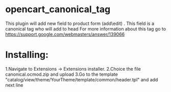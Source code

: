 # opencart_canonical_tag
 This plugin will add new field to product form (add\edit) . This field is a canonical tag who will add to head
 For more information about this tag go to https://support.google.com/webmasters/answer/139066
# Installing:
 1.Navigate to Extensions -> Extensions installer.
 2.Choice the file canonical.ocmod.zip and upload
 3.Go to the template "catalog/view/theme/YourTheme/template/common/header.tpl" and add next line
 <?php if ($canonical) { ?>
 <link rel="canonical" href="<?php echo $canonical; ?>" /> 
 <?php } ?>